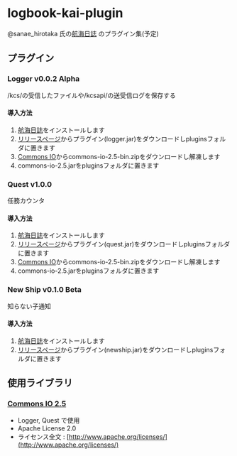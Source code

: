 # logbook-kai-plugin

@sanae_hirotaka 氏の[航海日誌](https://github.com/sanaehirotaka/logbook-kai) のプラグイン集(予定)

## プラグイン

### Logger v0.0.2 Alpha

/kcs/の受信したファイルや/kcsapi/の送受信ログを保存する

#### 導入方法

1. [航海日誌](https://github.com/sanaehirotaka/logbook-kai)をインストールします
2. [リリースページ](https://github.com/Ibemu/logbook-kai-plugin/releases/tag/logger-v0.0.2-alpha)からプラグイン(logger.jar)をダウンロードしpluginsフォルダに置きます
3. [Commons IO](https://commons.apache.org/proper/commons-io/)からcommons-io-2.5-bin.zipをダウンロードし解凍します
4. commons-io-2.5.jarをpluginsフォルダに置きます

### Quest v1.0.0

任務カウンタ

#### 導入方法

1. [航海日誌](https://github.com/sanaehirotaka/logbook-kai)をインストールします
2. [リリースページ](https://github.com/Ibemu/logbook-kai-plugin/releases/tag/quest-v1.0.0)からプラグイン(quest.jar)をダウンロードしpluginsフォルダに置きます
3. [Commons IO](https://commons.apache.org/proper/commons-io/)からcommons-io-2.5-bin.zipをダウンロードし解凍します
4. commons-io-2.5.jarをpluginsフォルダに置きます


### New Ship v0.1.0 Beta

知らない子通知

#### 導入方法

1. [航海日誌](https://github.com/sanaehirotaka/logbook-kai)をインストールします
2. [リリースページ](https://github.com/Ibemu/logbook-kai-plugin/releases/tag/newship-v0.1.0-beta)からプラグイン(newship.jar)をダウンロードしpluginsフォルダに置きます

## 使用ライブラリ

### [Commons IO 2.5](https://commons.apache.org/proper/commons-io/)

* Logger, Quest で使用
* Apache License 2.0
* ライセンス全文 : [http://www.apache.org/licenses/](http://www.apache.org/licenses/)
